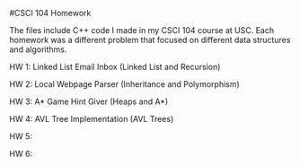 #CSCI 104 Homework

The files include C++ code I made in my CSCI 104 course at USC. Each homework was a different problem that focused on different data structures and algorithms.

HW 1: Linked List Email Inbox (Linked List and Recursion) 

HW 2: Local Webpage Parser (Inheritance and Polymorphism)

HW 3: A* Game Hint Giver (Heaps and A*)

HW 4: AVL Tree Implementation (AVL Trees)

HW 5: 

HW 6:

